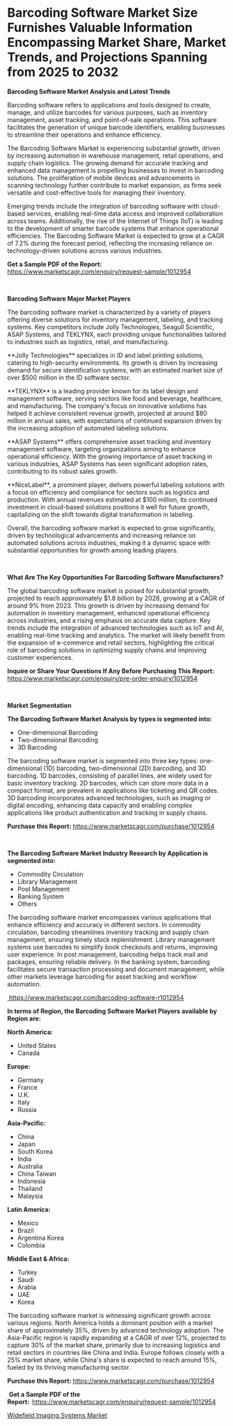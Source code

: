 <p><h1>Barcoding Software Market Size Furnishes Valuable Information Encompassing Market Share, Market Trends, and Projections Spanning from 2025 to 2032</h1></p><p><strong>Barcoding Software Market Analysis and Latest Trends</strong></p>
<p><p>Barcoding software refers to applications and tools designed to create, manage, and utilize barcodes for various purposes, such as inventory management, asset tracking, and point-of-sale operations. This software facilitates the generation of unique barcode identifiers, enabling businesses to streamline their operations and enhance efficiency. </p><p>The Barcoding Software Market is experiencing substantial growth, driven by increasing automation in warehouse management, retail operations, and supply chain logistics. The growing demand for accurate tracking and enhanced data management is propelling businesses to invest in barcoding solutions. The proliferation of mobile devices and advancements in scanning technology further contribute to market expansion, as firms seek versatile and cost-effective tools for managing their inventory. </p><p>Emerging trends include the integration of barcoding software with cloud-based services, enabling real-time data access and improved collaboration across teams. Additionally, the rise of the Internet of Things (IoT) is leading to the development of smarter barcode systems that enhance operational efficiencies. The Barcoding Software Market is expected to grow at a CAGR of 7.2% during the forecast period, reflecting the increasing reliance on technology-driven solutions across various industries.</p></p>
<p><strong>Get a Sample PDF of the Report:&nbsp;</strong> <a href="https://www.marketscagr.com/enquiry/request-sample/1012954?utm_campaign=2010&utm_medium=2&utm_source=Github&utm_content=ia&utm_term=06032025&utm_id=barcoding-software">https://www.marketscagr.com/enquiry/request-sample/1012954</a></p>
<p>&nbsp;</p>
<p><strong>Barcoding Software Major Market Players</strong></p>
<p><p>The barcoding software market is characterized by a variety of players offering diverse solutions for inventory management, labeling, and tracking systems. Key competitors include Jolly Technologies, Seagull Scientific, ASAP Systems, and TEKLYNX, each providing unique functionalities tailored to industries such as logistics, retail, and manufacturing.</p><p>**Jolly Technologies** specializes in ID and label printing solutions, catering to high-security environments. Its growth is driven by increasing demand for secure identification systems, with an estimated market size of over $500 million in the ID software sector.</p><p>**TEKLYNX** is a leading provider known for its label design and management software, serving sectors like food and beverage, healthcare, and manufacturing. The company's focus on innovative solutions has helped it achieve consistent revenue growth, projected at around $80 million in annual sales, with expectations of continued expansion driven by the increasing adoption of automated labeling solutions.</p><p>**ASAP Systems** offers comprehensive asset tracking and inventory management software, targeting organizations aiming to enhance operational efficiency. With the growing importance of asset tracking in various industries, ASAP Systems has seen significant adoption rates, contributing to its robust sales growth.</p><p>**NiceLabel**, a prominent player, delivers powerful labeling solutions with a focus on efficiency and compliance for sectors such as logistics and production. With annual revenues estimated at $100 million, its continued investment in cloud-based solutions positions it well for future growth, capitalizing on the shift towards digital transformation in labeling.</p><p>Overall, the barcoding software market is expected to grow significantly, driven by technological advancements and increasing reliance on automated solutions across industries, making it a dynamic space with substantial opportunities for growth among leading players.</p></p>
<p>&nbsp;</p>
<p><strong>What Are The Key Opportunities For Barcoding Software Manufacturers?</strong></p>
<p><p>The global barcoding software market is poised for substantial growth, projected to reach approximately $1.8 billion by 2028, growing at a CAGR of around 9% from 2023. This growth is driven by increasing demand for automation in inventory management, enhanced operational efficiency across industries, and a rising emphasis on accurate data capture. Key trends include the integration of advanced technologies such as IoT and AI, enabling real-time tracking and analytics. The market will likely benefit from the expansion of e-commerce and retail sectors, highlighting the critical role of barcoding solutions in optimizing supply chains and improving customer experiences.</p></p>
<p><strong>Inquire or Share Your Questions If Any Before Purchasing This Report:</strong> <a href="https://www.marketscagr.com/enquiry/pre-order-enquiry/1012954?utm_campaign=2010&utm_medium=2&utm_source=Github&utm_content=ia&utm_term=06032025&utm_id=barcoding-software">https://www.marketscagr.com/enquiry/pre-order-enquiry/1012954</a></p>
<p>&nbsp;</p>
<p><strong>Market Segmentation</strong></p>
<p><strong>The Barcoding Software Market Analysis by types is segmented into:</strong></p>
<p><ul><li>One-dimensional Barcoding</li><li>Two-dimensional Barcoding</li><li>3D Barcoding</li></ul></p>
<p><p>The barcoding software market is segmented into three key types: one-dimensional (1D) barcoding, two-dimensional (2D) barcoding, and 3D barcoding. 1D barcodes, consisting of parallel lines, are widely used for basic inventory tracking. 2D barcodes, which can store more data in a compact format, are prevalent in applications like ticketing and QR codes. 3D barcoding incorporates advanced technologies, such as imaging or digital encoding, enhancing data capacity and enabling complex applications like product authentication and tracking in supply chains.</p></p>
<p><strong>Purchase this Report:&nbsp;</strong><a href="https://www.marketscagr.com/purchase/1012954?utm_campaign=2010&utm_medium=2&utm_source=Github&utm_content=ia&utm_term=06032025&utm_id=barcoding-software">https://www.marketscagr.com/purchase/1012954</a></p>
<p>&nbsp;</p>
<p><strong>The Barcoding Software Market Industry Research by Application is segmented into:</strong></p>
<p><ul><li>Commodity Circulation</li><li>Library Management</li><li>Post Management</li><li>Banking System</li><li>Others</li></ul></p>
<p><p>The barcoding software market encompasses various applications that enhance efficiency and accuracy in different sectors. In commodity circulation, barcoding streamlines inventory tracking and supply chain management, ensuring timely stock replenishment. Library management systems use barcodes to simplify book checkouts and returns, improving user experience. In post management, barcoding helps track mail and packages, ensuring reliable delivery. In the banking system, barcoding facilitates secure transaction processing and document management, while other markets leverage barcoding for asset tracking and workflow automation.</p></p>
<p><a href="https://www.marketscagr.com/barcoding-software-r1012954?utm_campaign=2010&utm_medium=2&utm_source=Github&utm_content=ia&utm_term=06032025&utm_id=barcoding-software">&nbsp;https://www.marketscagr.com/barcoding-software-r1012954</a></p>
<p><strong>In terms of Region, the Barcoding Software Market Players available by Region are:</strong></p>
<p>
    <p> <strong> North America: </strong>
        <ul>
            <li>United States</li>
            <li>Canada</li>
        </ul>
        </p> 
    <p> <strong> Europe: </strong>
        <ul>
            <li>Germany</li>
            <li>France</li>
            <li>U.K.</li>
            <li>Italy</li>
            <li>Russia</li>
        </ul>
        </p> 
    <p> <strong> Asia-Pacific: </strong>
        <ul>
            <li>China</li>
            <li>Japan</li>
            <li>South Korea</li>
            <li>India</li>
            <li>Australia</li>
            <li>China Taiwan</li>
            <li>Indonesia</li>
            <li>Thailand</li>
            <li>Malaysia</li>
        </ul>
        </p> 
    <p> <strong> Latin America: </strong>
        <ul>
            <li>Mexico</li>
            <li>Brazil</li>
            <li>Argentina Korea</li>
            <li>Colombia</li>
        </ul>
        </p> 
    <p> <strong> Middle East & Africa: </strong>
        <ul>
            <li>Turkey</li>
            <li>Saudi</li>
            <li>Arabia</li>
            <li>UAE</li>
            <li>Korea</li>
        </ul>
    </p>
    </p>
<p><p>The barcoding software market is witnessing significant growth across various regions. North America holds a dominant position with a market share of approximately 35%, driven by advanced technology adoption. The Asia-Pacific region is rapidly expanding at a CAGR of over 12%, projected to capture 30% of the market share, primarily due to increasing logistics and retail sectors in countries like China and India. Europe follows closely with a 25% market share, while China's share is expected to reach around 15%, fueled by its thriving manufacturing sector.</p></p>
<p><strong>Purchase this Report: </strong><a href="https://www.marketscagr.com/purchase/1012954?utm_campaign=2010&utm_medium=2&utm_source=Github&utm_content=ia&utm_term=06032025&utm_id=barcoding-software">https://www.marketscagr.com/purchase/1012954</a></p>
<p>&nbsp;<strong>Get a Sample PDF of the Report:&nbsp;&nbsp;</strong><a href="https://www.marketscagr.com/enquiry/request-sample/1012954?utm_campaign=2010&utm_medium=2&utm_source=Github&utm_content=ia&utm_term=06032025&utm_id=barcoding-software">https://www.marketscagr.com/enquiry/request-sample/1012954</a></p>
<p><strong></strong></p>
<p><p><a href="https://github.com/BryceTownsendr/Market-Research-Report-List-7/blob/main/widefield-imaging-systems-market.md?utm_campaign=2010&utm_medium=2&utm_source=Github&utm_content=ia&utm_term=06032025&utm_id=barcoding-software">Widefield Imaging Systems Market</a></p></p>